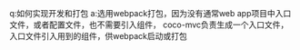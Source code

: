 q:如何实现开发和打包
a:选用webpack打包，因为没有通常web app项目中入口文件，或者配置文件，也不需要引入组件，
coco-mvc负责生成一个入口文件，入口文件引入用到的组件，供webpack启动或打包

